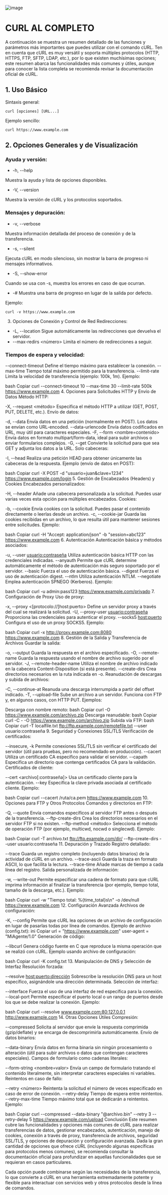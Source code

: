 ![image](https://github.com/user-attachments/assets/96fa625e-e712-47b4-be43-c60b0aea3918)

# CURL AL COMPLETO

A continuación se muestra un resumen detallado de las funciones y parámetros más importantes que puedes utilizar con el comando cURL. Ten en cuenta que cURL es muy versátil y soporta múltiples protocolos (HTTP, HTTPS, FTP, SFTP, LDAP, etc.), por lo que existen muchísimas opciones; este resumen abarca las funcionalidades más comunes y útiles, aunque para conocer la lista completa se recomienda revisar la documentación oficial de cURL.

## 1. Uso Básico
Sintaxis general:
```
curl [opciones] [URL...]
```
Ejemplo sencillo:
```
curl https://www.example.com
```
## 2. Opciones Generales y de Visualización
### Ayuda y versión:

- -h, --help
  
Muestra la ayuda y lista de opciones disponibles.
- -V, --version
  
Muestra la versión de cURL y los protocolos soportados.

### Mensajes y depuración:
- -v, --verbose
  
Muestra información detallada del proceso de conexión y de la transferencia.
- -s, --silent
  
Ejecuta cURL en modo silencioso, sin mostrar la barra de progreso ni mensajes informativos.
- -S, --show-error
  
Cuando se usa con -s, muestra los errores en caso de que ocurran.
- -#
Muestra una barra de progreso en lugar de la salida por defecto.

Ejemplo:
```
curl -v https://www.example.com
```
3. Opciones de Conexión y Control de Red
Redirecciones:

- -L, --location
Sigue automáticamente las redirecciones que devuelva el servidor.
- --max-redirs <número>
Limita el número de redirecciones a seguir.

### Tiempos de espera y velocidad:

--connect-timeout <segundos>
Define el tiempo máximo para establecer la conexión.
--max-time <segundos>
Tiempo total máximo permitido para la transferencia.
--limit-rate <velocidad>
Limita la velocidad de transferencia (ejemplo: 100k, 1m).
Ejemplo:

bash
Copiar
curl --connect-timeout 10 --max-time 30 --limit-rate 500k https://www.example.com
4. Opciones para Solicitudes HTTP y Envío de Datos
Método HTTP:

-X, --request <método>
Especifica el método HTTP a utilizar (GET, POST, PUT, DELETE, etc.).
Envío de datos:

-d, --data <datos>
Envía datos en una petición (normalmente en POST). Los datos se envían como URL-encoded.
--data-urlencode <dato>
Envía datos codificados en URL, muy útil para caracteres especiales.
-F, --form <nombre=contenido>
Envía datos en formato multipart/form-data, ideal para subir archivos o enviar formularios complejos.
-G, --get
Convierte la solicitud para que sea GET y adjunta los datos a la URL.
Solo cabeceras:

-I, --head
Realiza una petición HEAD para obtener únicamente las cabeceras de la respuesta.
Ejemplo (envío de datos en POST):

bash
Copiar
curl -X POST -d "usuario=juan&clave=1234" https://www.example.com/login
5. Gestión de Encabezados (Headers) y Cookies
Encabezados personalizados:

-H, --header <cabecera>
Añade una cabecera personalizada a la solicitud. Puedes usar varias veces esta opción para múltiples encabezados.
Cookies:

-b, --cookie <dato o archivo>
Envía cookies con la solicitud. Puedes pasar el contenido directamente o leerlas desde un archivo.
-c, --cookie-jar <archivo>
Guarda las cookies recibidas en un archivo, lo que resulta útil para mantener sesiones entre solicitudes.
Ejemplo:

bash
Copiar
curl -H "Accept: application/json" -b "session=abc123" https://www.example.com
6. Autenticación
Autenticación básica y métodos asociados:

-u, --user <usuario:contraseña>
Utiliza autenticación básica HTTP con las credenciales indicadas.
--anyauth
Permite que cURL determine automáticamente el método de autenticación más seguro soportado por el servidor.
--basic
Fuerza el uso de autenticación básica.
--digest
Fuerza el uso de autenticación digest.
--ntlm
Utiliza autenticación NTLM.
--negotiate
Emplea autenticación SPNEGO (Kerberos).
Ejemplo:

bash
Copiar
curl -u admin:pass123 https://www.example.com/privado
7. Configuración de Proxy
Uso de proxy:

-x, --proxy <[protocolo://]host:puerto>
Define un servidor proxy a través del cual se realizará la solicitud.
-U, --proxy-user <usuario:contraseña>
Proporciona las credenciales para autenticar el proxy.
--socks5 <host:puerto>
Configura el uso de un proxy SOCKS5.
Ejemplo:

bash
Copiar
curl -x http://proxy.example.com:8080 https://www.example.com
8. Gestión de la Salida y Transferencia de Archivos
Guardar la salida:

-o, --output <archivo>
Guarda la respuesta en el archivo especificado.
-O, --remote-name
Guarda la respuesta usando el nombre de archivo sugerido por el servidor.
-J, --remote-header-name
Utiliza el nombre de archivo indicado en la cabecera Content-Disposition (si está presente).
--create-dirs
Crea directorios necesarios en la ruta indicada en -o.
Reanudación de descargas y subida de archivos:

-C, --continue-at <offset>
Reanuda una descarga interrumpida a partir del offset indicado.
-T, --upload-file <archivo>
Sube un archivo a un servidor. Funciona con FTP y, en algunos casos, con HTTP PUT.
Ejemplos:

Descarga con nombre remoto:
bash
Copiar
curl -O https://www.example.com/archivo.zip
Descarga reanudable:
bash
Copiar
curl -C - -O https://www.example.com/archivo.zip
Subida vía FTP:
bash
Copiar
curl -T localfile.txt ftp://ftp.example.com/remotefile.txt --user usuario:contraseña
9. Seguridad y Conexiones SSL/TLS
Verificación de certificados:

--insecure, -k
Permite conexiones SSL/TLS sin verificar el certificado del servidor (útil para pruebas, pero no recomendado en producción).
--cacert <archivo>
Utiliza un certificado CA específico para validar el servidor.
--capath <directorio>
Especifica un directorio que contenga certificados CA para la validación.
Certificados de cliente:

--cert <archivo[:contraseña]>
Usa un certificado cliente para la autenticación.
--key <archivo>
Especifica la clave privada asociada al certificado cliente.
Ejemplo:

bash
Copiar
curl --cacert /ruta/ca.pem https://www.example.com
10. Opciones para FTP y Otros Protocolos
Comandos y directorios en FTP:

-Q, --quote <comando>
Envía comandos específicos al servidor FTP antes o después de la transferencia.
--ftp-create-dirs
Crea los directorios necesarios en el servidor FTP si no existen.
--ftp-method <método>
Selecciona el método de operación FTP (por ejemplo, multicwd, nocwd o singlecwd).
Ejemplo:

bash
Copiar
curl -T archivo.txt ftp://ftp.example.com/dir/ --ftp-create-dirs --user usuario:contraseña
11. Depuración y Trazado
Registro detallado:

--trace <archivo>
Guarda un registro completo (incluyendo datos binarios) de la actividad de cURL en un archivo.
--trace-ascii <archivo>
Guarda la traza en formato ASCII, lo que facilita la lectura.
--trace-time
Añade marcas de tiempo a cada línea del registro.
Salida personalizada de información:

-w, --write-out <formato>
Permite especificar una cadena de formato para que cURL imprima información al finalizar la transferencia (por ejemplo, tiempo total, tamaño de la descarga, etc.).
Ejemplo:

bash
Copiar
curl -w "Tiempo total: %{time_total}s\n" -o /dev/null https://www.example.com
12. Configuración Avanzada
Archivos de configuración:

-K, --config <archivo>
Permite que cURL lea opciones de un archivo de configuración en lugar de pasarlas todas por línea de comandos.
Ejemplo de archivo (config.txt):
ini
Copiar
url = "https://www.example.com"
user-agent = "MiAgente/1.0"
Generación de código:

--libcurl <archivo>
Genera código fuente en C que reproduce la misma operación que se realizó con cURL.
Ejemplo usando archivo de configuración:

bash
Copiar
curl -K config.txt
13. Manipulación de DNS y Selección de Interfaz
Resolución forzada:

--resolve <host:puerto:dirección>
Sobrescribe la resolución DNS para un host específico, asignándole una dirección determinada.
Selección de interfaz:

--interface <nombre>
Fuerza el uso de una interfaz de red específica para la conexión.
--local-port <puerto>
Permite especificar el puerto local o un rango de puertos desde los que se debe realizar la conexión.
Ejemplo:

bash
Copiar
curl --resolve www.example.com:80:127.0.0.1 http://www.example.com
14. Otras Opciones Útiles
Compresión:

--compressed
Solicita al servidor que envíe la respuesta comprimida (gzip/deflate) y se encarga de descomprimirla automáticamente.
Envío de datos binarios:

--data-binary <datos>
Envía datos en forma binaria sin ningún procesamiento o alteración (útil para subir archivos o datos que contengan caracteres especiales).
Campos de formulario como cadenas literales:

--form-string <nombre=valor>
Envía un campo de formulario tratando el contenido literalmente, sin interpretar caracteres especiales ni variables.
Reintentos en caso de fallo:

--retry <número>
Reintenta la solicitud el número de veces especificado en caso de error de conexión.
--retry-delay <segundos>
Tiempo de espera entre reintentos.
--retry-max-time <segundos>
Tiempo máximo total que se dedicarán a reintentos.
Ejemplo:

bash
Copiar
curl --compressed --data-binary "@archivo.bin" --retry 3 --retry-delay 5 https://www.example.com/upload
Conclusión
Este resumen cubre las funcionalidades y opciones más comunes de cURL para realizar transferencias de datos, gestionar encabezados, autenticación, manejo de cookies, conexión a través de proxy, transferencia de archivos, seguridad SSL/TLS, y opciones de depuración y configuración avanzada. Dada la gran cantidad de opciones que ofrece cURL (incluyendo algunas específicas para protocolos menos comunes), se recomienda consultar la documentación oficial para profundizar en aquellas funcionalidades que se requieran en casos particulares.

Cada opción puede combinarse según las necesidades de la transferencia, lo que convierte a cURL en una herramienta extremadamente potente y flexible para interactuar con servicios web y otros protocolos desde la línea de comandos.
